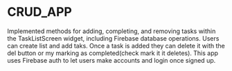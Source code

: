 # CRUD_APP
Implemented methods for adding, completing, and removing tasks within the TaskListScreen widget, including Firebase database operations.
Users can create list and add taks. Once a task is added they can delete it with the del button or my marking as completed(check mark it it deletes). 
This app uses Firebase auth to let users make accounts and login once signed up. 
